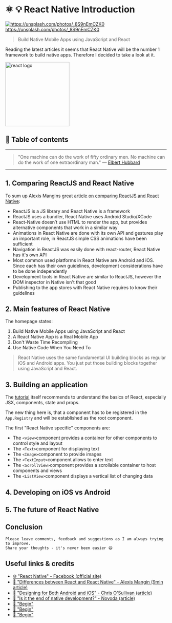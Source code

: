 # ⚛ 💡  React Native Introduction

[<img src="https://images.unsplash.com/photo-1470350576089-539d5a852bf7?dpr=2&auto=format&fit=crop&w=767&h=512&q=80&cs=tinysrgb&crop=" alt="https://unsplash.com/photos/_8S9nEmCZK0">](https://unsplash.com/photos/_8S9nEmCZK0) https://unsplash.com/photos/_8S9nEmCZK0


>Build Native Mobile Apps using JavaScript and React

Reading the latest articles it seems that React Native will be the number 1 framework to build native apps. Therefore I decided to take a look at it.


<img src="https://facebook.github.io/react/img/logo.svg" alt="react logo" height="200" align="middle">

## 📄 Table of contents



---

>"One machine can do the work of fifty ordinary men. No machine can do the work of one extraordinary man."
― [Elbert Hubbard](https://en.wikipedia.org/wiki/Elbert_Hubbard)

---


## 1. Comparing ReactJS and React Native

To sum up Alexis Mangins great [article on comparing ReactJS and React Native](https://medium.com/@alexmngn/from-reactjs-to-react-native-what-are-the-main-differences-between-both-d6e8e88ebf24#.cv0kqhbe2):
- ReactJS is a JS library and React Native is a framework
- ReactJS uses a bundler, React Native uses Android Studio/XCode
- React-Native doesn’t use HTML to render the app, but provides alternative components that work in a similar way
- Animations in React Native are done with its own API and gestures play an important role, in ReactJS simple CSS animations have been sufficient
- Navigation in ReactJS was easily done with react-router, React Native has it's own API
- Most common used platforms in React Native are Android and iOS. Since each has their own guidelines, development considerations have to be done independently
- Development tools in React Native are similar to ReactJS, however the DOM inspector in Native isn't that good
- Publishing to the app stores with React Native requires to know their guidelines



## 2. Main features of React Native

The homepage states:
1. Build Native Mobile Apps using JavaScript and React
1. A React Native App is a Real Mobile App
1. Don't Waste Time Recompiling
1. Use Native Code When You Need To


>React Native uses the same fundamental UI building blocks as regular iOS and Android apps. You just put those building blocks together using JavaScript and React.


## 3. Building an application
The [tutorial](https://facebook.github.io/react-native/docs/tutorial.html) itself recommends to understand the basics of React, especially JSX, components, state and props.

The new thing here is, that a component has to be registered in the `App.Registry` and will be established as the root component.

The first "React Native specific" components are:
- The `<view>`component provides a container for other components to control style and layout
- The `<Text>`component for displaying text
- The `<Image>`component to provide images
- The `<TextInput>`component allows to enter text
- The `<ScrollView>`component provides a scrollable container to host components and views
- The `<ListView>`component displays a vertical list of changing data


## 4. Developing on iOS vs Android


## 5. The future of React Native





####

## Conclusion



```
Please leave comments, feedback and suggestions as I am always trying to improve.
Share your thoughts - it's never been easier 😄
```

## Useful links & credits
- [🌐 "React Native" - Facebook (official site)](https://facebook.github.io/react-native/)
- [📄 "Differences between React and React Native" - Alexis Mangin (9min article) ](https://medium.com/@alexmngn/from-reactjs-to-react-native-what-are-the-main-differences-between-both-d6e8e88ebf24#.6finwtvj6)
- [📄 "Designing for Both Android and iOS" - Chris O'Sullivan (article)](https://webdesign.tutsplus.com/articles/a-tale-of-two-platforms-designing-for-both-android-and-ios--cms-23616)
- [📄 "Is it the end of native development?" - Novoda (article)](https://www.novoda.com/blog/is-it-the-end-of-native-development/)
- [📄 "Begin"](afgafgadgads)
- [📄 "Begin"](afgafgadgads)
- [📄 "Begin"](afgafgadgads)

<!-- Written by Daniel Deutsch (deudan1010@gmail.com) -->
